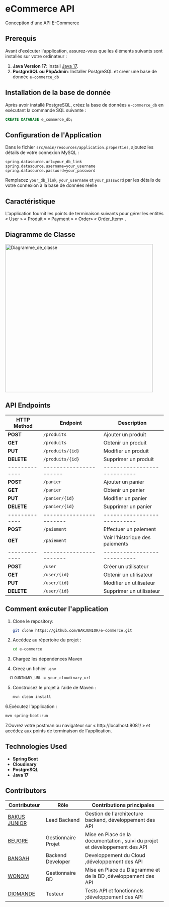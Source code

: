 # eCommerce API

Conception d'une API E-Commerce

## Prerequis

Avant d'exécuter l'application, assurez-vous que les éléments suivants sont installés sur votre ordinateur :

1. **Java Version 17**: Install [Java 17](https://www.oracle.com/java/technologies/javase-jdk17-downloads.html).
2. **PostgreSQL ou PhpAdmin**: Installer PostgreSQL et creer une base de donnée `e-commerce_db`

## Installation de la base de donnée

Après avoir installé PostgreSQL, créez la base de données `e-commerce_db` en exécutant la commande SQL suivante :

```sql
CREATE DATABASE e_commerce_db;
```

## Configuration de l'Application

Dans le fichier `src/main/resources/application.properties`, ajoutez les détails de votre connexion MySQL :

```properties
spring.datasource.url=your_db_link
spring.datasource.username=your_username
spring.datasource.password=your_password
```

Remplacez `your_db_link`, `your_username` et `your_password` par les détails de votre connexion à la base de données réelle

## Caractéristique

L'application fournit les points de terminaison suivants pour gérer les entités « User »  « Produit »  « Payment »  « Order»  « Order_Item» .

## Diagramme de Classe

<img width="469" alt="Diagramme_de_classe" src="https://github.com/user-attachments/assets/14bf2a02-976a-43d4-8a2e-07862db36e13">

## API Endpoints


| HTTP Method | Endpoint              | Description               |
| ----------- | --------------------- | ------------------------- |
| **POST**    | `/produits`           | Ajouter un produit        |
| **GET**     | `/produits`           | Obtenir un produit         |
| **PUT**     | `/produits/{id}`      | Modifier un produit        |
| **DELETE**  | `/produits/{id}`      | Supprimer un produit       |
|-------------|---------------------- |---------------------------|
| **POST**    | `/panier`             | Ajouter un panier          |
| **GET**     | `/panier`             | Obtenir un panier          |
| **PUT**     | `/panier/{id}`        | Modifier un panier         |
| **DELETE**  | `/panier/{id}`        | Supprimer un panier        |
|-------------|-----------------------|---------------------------|
| **POST**    | `/paiement`           | Effectuer un paiement      |
| **GET**     | `/paiement`           | Voir l'historique des paiements |
|-------------|-----------------------|---------------------------|
| **POST**    | `/user`               | Créer un utilisateur       |
| **GET**     | `/user/{id}`          | Obtenir un utilisateur     |
| **PUT**     | `/user/{id}`          | Modifier un utilisateur    |
| **DELETE**  | `/user/{id}`          | Supprimer un utilisateur   |


## Comment exécuter l'application
1. Clone le repository:
     ```bash
   git clone https://github.com/BAKJUNIOR/e-commerce.git
   ```

2. Accédez au répertoire du projet :

   ```bash
   cd e-commerce
   ```
3. Chargez les dependences Maven
4. Creez un fichier `.env` 
 ```bash
   CLOUDINARY_URL = your_cloudinary_url
   ```

5. Construisez le projet à l'aide de Maven :

   ```bash
   mvn clean install
   ```

6.Exécutez l'application :

   ```bash
   mvn spring-boot:run
   ```

7.Ouvrez votre postman ou navigateur sur « http://localhost:8081/ » et accédez aux points de terminaison de l'application.

## Technologies Used

- **Spring Boot**
- **Cloudinary**
- **PostgreSQL**
- **Java 17**

## Contributors


| Contributeur                                         | Rôle                     | Contributions principales                                  |
|------------------------------------------------------|--------------------------|------------------------------------------------------------|
| [BAKUS JUNIOR](https://github.com/bakjunior)         | Lead Backend             | Gestion de l'architecture backend, développement des API   |
| [BEUGRE](https://github.com/Audre1)                  |  Gestionnaire Projet     |Mise en Place de la documentation , suivi du projet et développement des API        |
| [BANGAH](https://github.com/Bino26)                  | Backend Developer        | Developpement du Cloud    ,développement des API                                 |
| [WONOM](https://github.com/wononkaridja)             | Gestionnaire BD          | Mise en Place du Diagramme et de la BD ,développement des API                    |
| [DIOMANDE](https://github.com/diomandesouleymane)    | Testeur                  |Tests API et fonctionnels  ;développement des API                                 |
      


